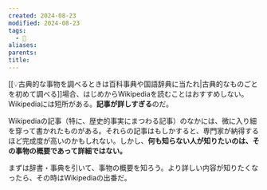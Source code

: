 ```yaml
---
created: 2024-08-23
modified: 2024-08-23
tags:
  - 💭
aliases: 
parents: 
title: 
---
```

[[💡古典的な事物を調べるときは百科事典や国語辞典に当たれ|古典的なものごとを初めて調べる]]場合、はじめからWikipediaを読むことはおすすめしない。Wikipediaには短所がある。**記事が詳しすぎる**のだ。

Wikipediaの記事（特に、歴史的事実にまつわる記事）のなかには、微に入り細を穿って書かれたものがある。それらの記事はもしかすると、専門家が納得するほど完成度が高いのかもしれない。しかし、**何も知らない人が知りたいのは、その事物の概要であって詳細ではない。**

まずは辞書・事典を引いて、事物の概要を知ろう。より詳しい内容が知りたくなったら、その時はWikipediaの出番だ。